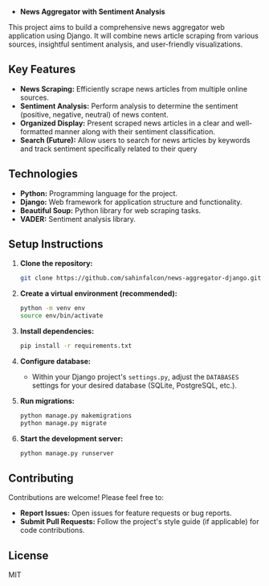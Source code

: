 * **News Aggregator with Sentiment Analysis**

This project aims to build a comprehensive news aggregator web application using Django.  It will combine news article scraping from various sources, insightful sentiment analysis, and user-friendly visualizations.

## Key Features

* **News Scraping:** Efficiently scrape news articles from multiple online sources.
* **Sentiment Analysis:** Perform analysis to determine the sentiment (positive, negative, neutral) of news content.
* **Organized Display:** Present scraped news articles in a clear and well-formatted manner along with their sentiment classification.
* **Search (Future):** Allow users to search for news articles by keywords and track sentiment specifically related to their query

## Technologies

* **Python:** Programming language for the project.
* **Django:**  Web framework for application structure and functionality.
* **Beautiful Soup:** Python library for web scraping tasks.
* **VADER:**  Sentiment analysis library.

## Setup Instructions

1. **Clone the repository:** 
   ```bash
   git clone https://github.com/sahinfalcon/news-aggregator-django.git
   ```

2. **Create a virtual environment (recommended):**  
   ```bash
   python -m venv env
   source env/bin/activate 
   ```

3. **Install dependencies:**
   ```bash
   pip install -r requirements.txt
   ```

4. **Configure database:**
   * Within your Django project's `settings.py`, adjust the `DATABASES` settings for your desired database (SQLite, PostgreSQL, etc.).

5. **Run migrations:**
   ```bash
   python manage.py makemigrations
   python manage.py migrate
   ```

6. **Start the development server:**
   ```bash
   python manage.py runserver
   ```

## Contributing

Contributions are welcome! Please feel free to:

* **Report Issues:** Open issues for feature requests or bug reports.
* **Submit Pull Requests:**  Follow the project's style guide (if applicable) for code contributions.  

## License

MIT

